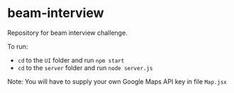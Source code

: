 # beam-interview
Repository for beam interview challenge.

To run:
- `cd` to the `UI` folder and run `npm start`
- `cd` to the `server` folder and run `node server.js`

Note: You will have to supply your own Google Maps API key in file `Map.jsx`
